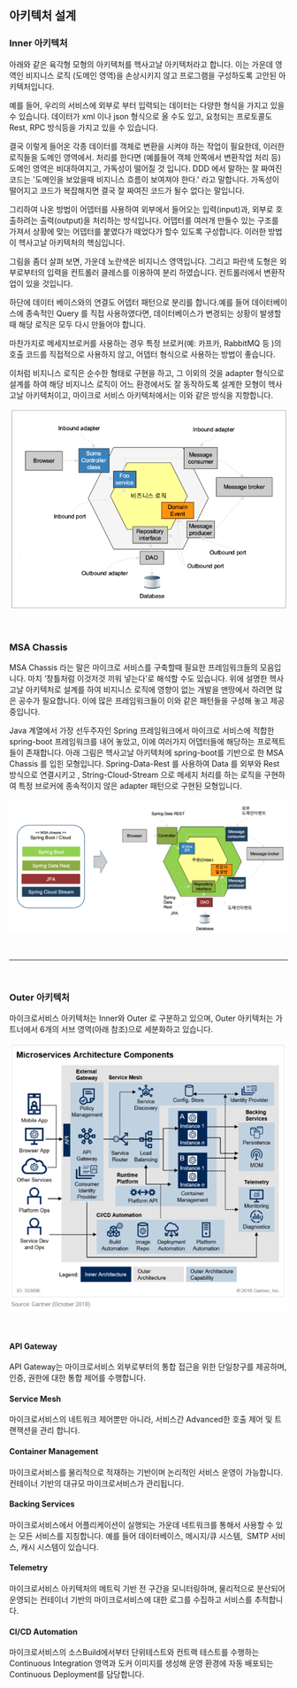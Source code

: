 ## 아키텍처 설계

### Inner 아키텍처 

아래와 같은 육각형 모형의 아키텍처를 헥사고날 아키텍처라고 합니다. 
이는 가운데 영역인 비지니스 로직 (도메인 영역)을 손상시키지 않고 프로그램을 구성하도록 고안된 아키텍처입니다. 

예를 들어, 우리의 서비스에 외부로 부터 입력되는 데이터는 다양한 형식을 가지고 있을 수 있습니다. 데이터가 xml 이나 json 형식으로 올 수도 있고, 요청되는 프로토콜도 Rest, RPC 방식등을 가지고 있을 수 있습니다.   

결국 이렇게 들어온 각종 데이터를 객체로 변환을 시켜야 하는 작업이 필요한데, 이러한 로직들을 도메인 영역에서. 처리를 한다면 (예를들어 객체 안쪽에서 변환작업 처리 등) 도메인 영역은 비대하여지고, 가독성이 떨어질 것 입니다. DDD 에서 말하는 잘 짜여진 코드는 '도메인을 보았을때 비지니스 흐름이 보여져야 한다.' 라고 말합니다. 가독성이 떨어지고 코드가 복잡해지면 결국 잘 짜여진 코드가 될수 없다는 말입니다.  

그리하여 나온 방법이 어뎁터를 사용하여 외부에서 들어오는 입력(input)과, 외부로 호출하려는 출력(output)을 처리하는 방식입니다. 어뎁터를 여러개 만들수 있는 구조를 가져서 상황에 맞는 어뎁터를 붙였다가 떼었다가 할수 있도록 구성합니다. 이러한 방법이 헥사고날 아키텍처의 핵심입니다.

그림을 좀더 살펴 보면, 가운데 노란색은 비지니스 영역입니다. 그리고 파란색 도형은 외부로부터의 입력을 컨트롤러 클레스를 이용하여 분리 하였습니다. 컨트롤러에서 변환작업이 있을 것입니다. 

하단에 데이터 베이스와의 연결도 어뎁터 패턴으로 분리를 합니다.예를 들어 데이터베이스에 종속적인 Query 를 직접 사용하였다면, 데이터베이스가 변경되는 상황이 발생할때 해당 로직은 모두 다시 만들어야 합니다. 

마찬가지로 메세지브로커를 사용하는 경우 특정 브로커(예: 카프카, RabbitMQ 등 )의 호출 코드를 직접적으로 사용하지 않고, 어뎁터 형식으로 사용하는 방법이 좋습니다.

이처럼 비지니스 로직은 순수한 형태로 구현을 하고, 그 이외의 것을 adapter 형식으로 설계를 하여 해당 비지니스 로직이 어느 환경에서도 잘 동작하도록 설계한 모형이 헥사고날 아키텍처이고, 마이크로 서비스 아키텍처에서는 이와 같은 방식을 지향합니다.



<div style="text-align: center;">

![스크린샷%202019-11-27%20오후%202](/img/03_Bizdevops/04/01/image88.png)

</div>

<br/>

### MSA Chassis

MSA Chassis 라는 말은 마이크로 서비스를 구축할때 필요한 프레임워크들의 모음입니다. 마치 ‘창틀처럼 이것저것 끼워 넣는다’로 해석할 수도 있습니다. 위에 설명한 헥사고날 아키텍처로 설계를 하여 비지니스 로직에 영향이 없는 개발을 맨땅에서 하려면 많은 공수가 필요합니다. 이에 많은 프레임워크들이 이와 같은 패턴들을 구성해 놓고 제공중입니다.

Java 계열에서 가장 선두주자인 Spring 프레임워크에서 마이크로 서비스에 적합한 spring-boot 프레임워크를 내어 놓았고, 이에 여러가지 어뎁터들에 해당하는 프로젝트들이 존재합니다. 아래 그림은 헥사고날 아키텍처에 spring-boot를 기반으로 한 MSA Chassis 를 입힌 모형입니다. Spring-Data-Rest 를 사용하여 Data 를 외부와 Rest 방식으로 연결시키고 , String-Cloud-Stream 으로 메세지 처리를 하는 로직을 구현하여 특정 브로커에 종속적이지 않은 adapter 패턴으로 구현된 모형입니다.

![스크린샷%202019-11-27%20오후%202](/img/03_Bizdevops/04/02/image89.png)

<br/>

---

<br/>

### Outer 아키텍처

마이크로서비스 아키텍처는 Inner와 Outer 로 구분하고 있으며, Outer 아키텍처는 가트너에서 6개의 서브 영역(아래 참조)으로 세분화하고 있습니다.

<div style="text-align: center;">

![가트너 MSA](/img/03_Bizdevops/07/01/image96.png)

</div>

<br/>

#### **API Gateway**

API Gateway는 마이크로서비스 외부로부터의 통합 접근을 위한 단일창구를 제공하며, 인증, 권한에 대한 통합 제어를 수행합니다.

#### **Service Mesh**

마이크로서비스의 네트워크 제어뿐만 아니라, 서비스간 Advanced한 호출 제어 및 트랜잭션을 관리 합니다.

#### **Container Management**

마이크로서비스를 물리적으로 적재하는 기반이며 논리적인 서비스 운영이 가능합니다. 컨테이너 기반의 대규모 마이크로서비스가 관리됩니다.

#### **Backing Services**

마이크로서비스에서 어플리케이션이 실행되는 가운데 네트워크를 통해서 사용할 수 있는 모든 서비스를 지칭합니다. 예를 들어 데이터베이스, 메시지/큐 시스템,  SMTP 서비스, 캐시 시스템이 있습니다.

#### **Telemetry**

마이크로서비스 아키텍처의 메트릭 기반 전 구간을 모니터링하며, 물리적으로 분산되어 운영되는 컨테이너 기반의 마이크로서비스에 대한 로그를 수집하고 서비스를 추적합니다.

#### **CI/CD Automation**

마이크로서비스의 소스Build에서부터 단위테스트와 컨트랙 테스트를 수행하는 Continuous Integration 영역과 도커 이미지를 생성해 운영 환경에 자동 배포되는 Continuous Deployment를 담당합니다.

<br/><br/>